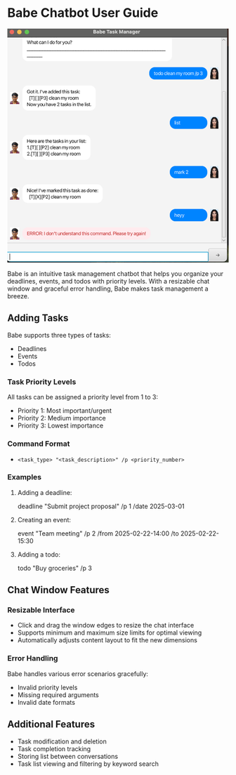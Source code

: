 # Babe Chatbot User Guide

![Babe Chatbot Interface](Ui.png)

Babe is an intuitive task management chatbot that helps you organize your deadlines, events, and todos with priority levels. With a resizable chat window and graceful error handling, Babe makes task management a breeze.

## Adding Tasks

Babe supports three types of tasks:
- Deadlines
- Events
- Todos

### Task Priority Levels

All tasks can be assigned a priority level from 1 to 3:
- Priority 1: Most important/urgent
- Priority 2: Medium importance
- Priority 3: Lowest importance

### Command Format

- `<task_type> "<task_description>" /p <priority_number>`

### Examples

1. Adding a deadline:

   deadline "Submit project proposal" /p 1 /date 2025-03-01

2. Creating an event:

   event "Team meeting" /p 2 /from 2025-02-22-14:00 /to 2025-02-22-15:30

3. Adding a todo:

   todo "Buy groceries" /p 3

## Chat Window Features

### Resizable Interface
- Click and drag the window edges to resize the chat interface
- Supports minimum and maximum size limits for optimal viewing
- Automatically adjusts content layout to fit the new dimensions

### Error Handling

Babe handles various error scenarios gracefully:

- Invalid priority levels
- Missing required arguments
- Invalid date formats

## Additional Features

- Task modification and deletion
- Task completion tracking
- Storing list between conversations
- Task list viewing and filtering by keyword search

